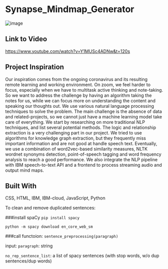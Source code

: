 # Synapse_Mindmap_Generator

![image](https://user-images.githubusercontent.com/35270359/117545901-c6ace500-aff5-11eb-9f20-c9f480847e38.png)

## Link to Video
https://www.youtube.com/watch?v=Y1MUSc4ADNw&t=120s

## Project Inspiration
Our inspiration comes from the ongoing coronavirus and its resulting remote learning and working environment. On zoom, we feel harder to focus, especially when we have to multitask active thinking and note-taking. So we want to address the challenge by having an algorithm taking the notes for us, while we can focus more on understanding the content and speaking our thoughts out. We use various natural language processing techniques to solve the problem. The main challenge is the absence of data and related-projects, so we cannot just have a machine learning model take care of everything. We start by researching on more traditional NLP techniques, and list several potential methods. The logic and relationship extraction is a very challenging part in our project. We tried to use algorithms for knowledge graph extraction, but they frequently miss important information and are not good at handle speech text. Eventually, we use a combination of word2vec-based similarity measures, NLTK wordnet synonyms detection, point-of-speech tagging and word frequency analysis to reach a good performance. We also integrate the NLP pipeline with IBM speech-to-text API and a frontend to process streaming audio and output mind maps.

## Built With
CSS, HTML, IBM, IBM-cloud, JavaScript, Python

To clean and remove duplicated sentences:

###install spaCy
`pip install spacy`

`python -m spacy download en_core_web_sm`


###call functoion:
`sentence_preprocessing(paragraph)`

input:
`paragraph`: string

`no_rep_sentence_list`: a list of spacy sentences (with stop words, w/o dup sentences/dup words)

